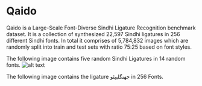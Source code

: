 # Qaido
Qaido is a Large-Scale Font-Diverse Sindhi Ligature Recognition benchmark dataset. It is a collection of synthesized 22,597 Sindhi ligatures in 256 different Sindhi fonts. In total it comprises of 5,784,832 images which are randomly split into train and test sets with ratio 75:25 based on font styles.

The following image contains five random Sindhi Ligatures in 14 random fonts.
![alt text](http://url/to/img.png)

The following image contains the ligature ‫ﺟﮭﻨﮕﻠﻴﭙﮣﻮ‬ in 256 Fonts.
